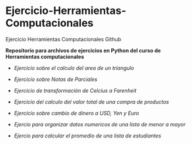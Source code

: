# Ejercicio-Herramientas-Computacionales
Ejercicio Herramientas Computacionales Github

**Repositorio para archivos de ejercicios en Python del curso de Herramientas computacionales**

* _Ejercicio sobre el calculo del area de un triangulo_

* _Ejercicio sobre Notas de Parciales_

* _Ejercicio de transformación de Celcius a Farenheit_

* _Ejercicio del calculo del valor total de una compra de productos_

* _Ejercicio sobre cambio de dinero a USD, Yen y Euro_

* _Ejercio para organizar datos numericos de una lista de menor a mayor_

* _Ejercio para calcular el promedio de una lista de estudiantes_

